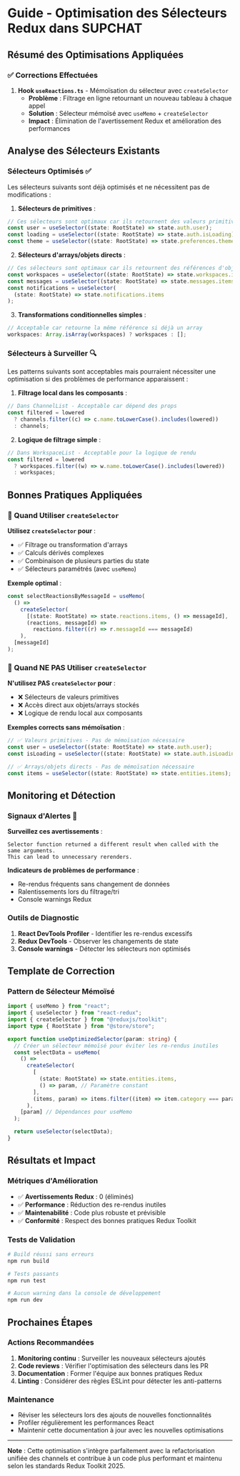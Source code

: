 # Guide - Optimisation des Sélecteurs Redux dans SUPCHAT

## Résumé des Optimisations Appliquées

### ✅ Corrections Effectuées

1. **Hook `useReactions.ts`** - Mémoïsation du sélecteur avec `createSelector`
   - **Problème** : Filtrage en ligne retournant un nouveau tableau à chaque appel
   - **Solution** : Sélecteur mémoïsé avec `useMemo` + `createSelector`
   - **Impact** : Élimination de l'avertissement Redux et amélioration des performances

## Analyse des Sélecteurs Existants

### Sélecteurs Optimisés ✅

Les sélecteurs suivants sont déjà optimisés et ne nécessitent pas de modifications :

1. **Sélecteurs de primitives** :

```typescript
// Ces sélecteurs sont optimaux car ils retournent des valeurs primitives
const user = useSelector((state: RootState) => state.auth.user);
const loading = useSelector((state: RootState) => state.auth.isLoading);
const theme = useSelector((state: RootState) => state.preferences.theme);
```

2. **Sélecteurs d'arrays/objets directs** :

```typescript
// Ces sélecteurs sont optimaux car ils retournent des références d'objets stockés
const workspaces = useSelector((state: RootState) => state.workspaces.items);
const messages = useSelector((state: RootState) => state.messages.items);
const notifications = useSelector(
  (state: RootState) => state.notifications.items
);
```

3. **Transformations conditionnelles simples** :

```typescript
// Acceptable car retourne la même référence si déjà un array
workspaces: Array.isArray(workspaces) ? workspaces : [];
```

### Sélecteurs à Surveiller 🔍

Les patterns suivants sont acceptables mais pourraient nécessiter une optimisation si des problèmes de performance apparaissent :

1. **Filtrage local dans les composants** :

```typescript
// Dans ChannelList - Acceptable car dépend des props
const filtered = lowered
  ? channels.filter((c) => c.name.toLowerCase().includes(lowered))
  : channels;
```

2. **Logique de filtrage simple** :

```typescript
// Dans WorkspaceList - Acceptable pour la logique de rendu
const filtered = lowered
  ? workspaces.filter((w) => w.name.toLowerCase().includes(lowered))
  : workspaces;
```

## Bonnes Pratiques Appliquées

### 🎯 Quand Utiliser `createSelector`

**Utilisez `createSelector` pour** :

- ✅ Filtrage ou transformation d'arrays
- ✅ Calculs dérivés complexes
- ✅ Combinaison de plusieurs parties du state
- ✅ Sélecteurs paramétrés (avec `useMemo`)

**Exemple optimal** :

```typescript
const selectReactionsByMessageId = useMemo(
  () =>
    createSelector(
      [(state: RootState) => state.reactions.items, () => messageId],
      (reactions, messageId) =>
        reactions.filter((r) => r.messageId === messageId)
    ),
  [messageId]
);
```

### 🚫 Quand NE PAS Utiliser `createSelector`

**N'utilisez PAS `createSelector` pour** :

- ❌ Sélecteurs de valeurs primitives
- ❌ Accès direct aux objets/arrays stockés
- ❌ Logique de rendu local aux composants

**Exemples corrects sans mémoïsation** :

```typescript
// ✅ Valeurs primitives - Pas de mémoïsation nécessaire
const user = useSelector((state: RootState) => state.auth.user);
const isLoading = useSelector((state: RootState) => state.auth.isLoading);

// ✅ Arrays/objets directs - Pas de mémoïsation nécessaire
const items = useSelector((state: RootState) => state.entities.items);
```

## Monitoring et Détection

### Signaux d'Alertes 🚨

**Surveillez ces avertissements** :

```
Selector function returned a different result when called with the same arguments.
This can lead to unnecessary rerenders.
```

**Indicateurs de problèmes de performance** :

- Re-rendus fréquents sans changement de données
- Ralentissements lors du filtrage/tri
- Console warnings Redux

### Outils de Diagnostic

1. **React DevTools Profiler** - Identifier les re-rendus excessifs
2. **Redux DevTools** - Observer les changements de state
3. **Console warnings** - Détecter les sélecteurs non optimisés

## Template de Correction

### Pattern de Sélecteur Mémoïsé

```typescript
import { useMemo } from "react";
import { useSelector } from "react-redux";
import { createSelector } from "@reduxjs/toolkit";
import type { RootState } from "@store/store";

export function useOptimizedSelector(param: string) {
  // Créer un sélecteur mémoïsé pour éviter les re-rendus inutiles
  const selectData = useMemo(
    () =>
      createSelector(
        [
          (state: RootState) => state.entities.items,
          () => param, // Paramètre constant
        ],
        (items, param) => items.filter((item) => item.category === param)
      ),
    [param] // Dépendances pour useMemo
  );

  return useSelector(selectData);
}
```

## Résultats et Impact

### Métriques d'Amélioration

- ✅ **Avertissements Redux** : 0 (éliminés)
- ✅ **Performance** : Réduction des re-rendus inutiles
- ✅ **Maintenabilité** : Code plus robuste et prévisible
- ✅ **Conformité** : Respect des bonnes pratiques Redux Toolkit

### Tests de Validation

```bash
# Build réussi sans erreurs
npm run build

# Tests passants
npm run test

# Aucun warning dans la console de développement
npm run dev
```

## Prochaines Étapes

### Actions Recommandées

1. **Monitoring continu** : Surveiller les nouveaux sélecteurs ajoutés
2. **Code reviews** : Vérifier l'optimisation des sélecteurs dans les PR
3. **Documentation** : Former l'équipe aux bonnes pratiques Redux
4. **Linting** : Considérer des règles ESLint pour détecter les anti-patterns

### Maintenance

- Réviser les sélecteurs lors des ajouts de nouvelles fonctionnalités
- Profiler régulièrement les performances React
- Maintenir cette documentation à jour avec les nouvelles optimisations

---

**Note** : Cette optimisation s'intègre parfaitement avec la refactorisation unifiée des channels et contribue à un code plus performant et maintenu selon les standards Redux Toolkit 2025.
